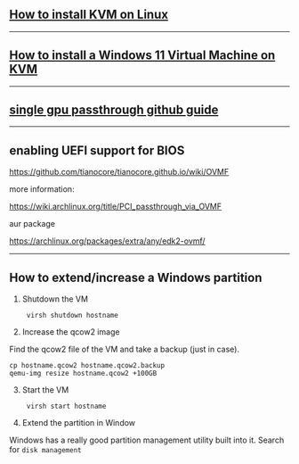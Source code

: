 ## [How to install KVM on Linux](https://sysguides.com/install-kvm-on-linux)
---
## [How to install a Windows 11 Virtual Machine on KVM](https://sysguides.com/install-a-windows-11-virtual-machine-on-kvm)
---
## [single gpu passthrough github guide](https://github.com/joeknock90/Single-GPU-Passthrough)
---
## enabling UEFI support for BIOS

https://github.com/tianocore/tianocore.github.io/wiki/OVMF

more information:

https://wiki.archlinux.org/title/PCI_passthrough_via_OVMF

aur package

https://archlinux.org/packages/extra/any/edk2-ovmf/

---
## How to extend/increase a Windows partition

1. Shutdown the VM

        virsh shutdown hostname

2. Increase the qcow2 image

Find the qcow2 file of the VM and take a backup (just in case).

    cp hostname.qcow2 hostname.qcow2.backup
    qemu-img resize hostname.qcow2 +100GB
    
3. Start the VM

        virsh start hostname

4. Extend the partition in Window

Windows has a really good partition management utility built into it. Search for `disk management`
